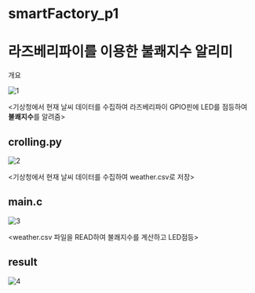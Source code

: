 # smartFactory_p1

<h1>라즈베리파이를 이용한 불쾌지수 알리미</h1>

개요

![1](https://user-images.githubusercontent.com/60130075/120774261-13d09800-c55d-11eb-9b4e-a74d472a23e8.PNG)

<기상청에서 현재 날씨 데이터를 수집하여 라즈베리파이 GPIO핀에 LED를 점등하여 **불쾌지수**를 알려줌>

<h2>crolling.py</h2>

![2](https://user-images.githubusercontent.com/60130075/120774349-29de5880-c55d-11eb-90a3-b16c5d7e34d2.PNG)

<기상청에서 현재 날씨 데이터를 수집하여 weather.csv로 저장>

<h2>main.c</h2>

![3](https://user-images.githubusercontent.com/60130075/120775977-b2a9c400-c55e-11eb-9b2e-2f4c82a3b153.PNG)

<weather.csv 파일을 READ하여 불쾌지수를 계산하고 LED점등>

<h2>result</h2>

![4](https://user-images.githubusercontent.com/60130075/120775736-77a79080-c55e-11eb-9a7a-8bb428246d3a.PNG)


